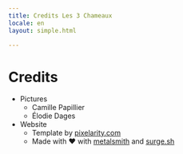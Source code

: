```yaml
---
title: Credits Les 3 Chameaux
locale: en
layout: simple.html

---
```



<h1>Credits</h1>

 - Pictures
    - Camille Papillier
    - Élodie Dages
 - Website
    - Template by [pixelarity.com](http://pixelarity.com)
    - Made with ❤ with [metalsmith](http://metalsmith.io) and [surge.sh](surge.sh)

